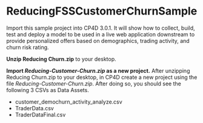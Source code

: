 # ReducingFSSCustomerChurnSample
Import this sample project into CP4D 3.0.1.  It will show how to collect, build, test and deploy a model to be used in a live web application downstream to provide personalized offers based on demographics, trading activity, and churn risk rating.

<b>Unzip Reducing Churn.zip</b> to your desktop.

<b>Import <i>Reducing-Customer-Churn.zip</i> as a new project.</b>
After unzipping Reducing Churn.zip to your desktop, in CP4D create a new project using the file <i>Reducing-Customer-Churn.zip</i>.
After doing so, you should see the following 3 CSVs as Data Assets.
- customer_demochurn_activity_analyze.csv
- TraderData.csv
- TraderDataFinal.csv
